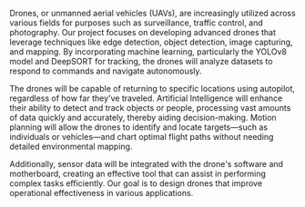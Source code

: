 
Drones, or unmanned aerial vehicles (UAVs), are increasingly utilized across various fields for purposes such as surveillance, traffic control, and photography. Our project focuses on developing advanced drones that leverage techniques like edge detection, object detection, image capturing, and mapping. By incorporating machine learning, particularly the YOLOv8 model and DeepSORT for tracking, the drones will analyze datasets to respond to commands and navigate autonomously.

The drones will be capable of returning to specific locations using autopilot, regardless of how far they've traveled. Artificial Intelligence will enhance their ability to detect and track objects or people, processing vast amounts of data quickly and accurately, thereby aiding decision-making. Motion planning will allow the drones to identify and locate targets—such as individuals or vehicles—and chart optimal flight paths without needing detailed environmental mapping.

Additionally, sensor data will be integrated with the drone's software and motherboard, creating an effective tool that can assist in performing complex tasks efficiently. Our goal is to design drones that improve operational effectiveness in various applications.
